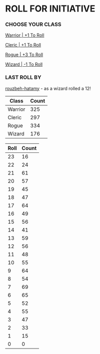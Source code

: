 # ROLL FOR INITIATIVE
### CHOOSE YOUR CLASS

[Warrior | +1 To Roll](https://github.com/benjaminsampica/benjaminsampica/issues/new?title=roll%7Cwarrior&body=Just+click+%27Submit+new+issue%27.)

[Cleric | +1 To Roll](https://github.com/benjaminsampica/benjaminsampica/issues/new?title=roll%7Ccleric&body=Just+click+%27Submit+new+issue%27.)

[Rogue | +3 To Roll](https://github.com/benjaminsampica/benjaminsampica/issues/new?title=roll%7Crogue&body=Just+click+%27Submit+new+issue%27.)

[Wizard | -1 To Roll](https://github.com/benjaminsampica/benjaminsampica/issues/new?title=roll%7Cwizard&body=Just+click+%27Submit+new+issue%27.)
### LAST ROLL BY
[rouzbeh-hatamy](https://www.github.com/rouzbeh-hatamy) - as a wizard rolled a 12!

|Class|Count|
|-|-|
|Warrior|325|
|Cleric|297|
|Rogue|334|
|Wizard|176|

|Roll|Count|
|-|-|
|23|16
|22|24
|21|61
|20|57
|19|45
|18|47
|17|64
|16|49
|15|56
|14|41
|13|59
|12|56
|11|48
|10|55
|9|64
|8|54
|7|69
|6|65
|5|52
|4|55
|3|47
|2|33
|1|15
|0|0
